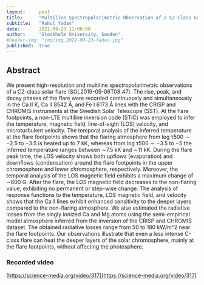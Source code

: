 ```yaml
---
layout:     post
title:      "Multiline Spectropolarimetric Observation of a C2-Class Solar Flare"
subtitle:   "Rahul Yadav"
date:       2021-09-23 11:00:00
author:     "Stockholm University, Sweden"
#header-img: "img/img_2021-09-23-Yadav.jpg"
published:  true
---
```


## Abstract
We present high-resolution and multiline spectropolarimetric observations of a C2-class solar flare (SOL2019-05-06T08:47). The rise, peak, and decay phases of the flare were recorded continuously and simultaneously in the Ca II K, Ca II 8542 Å, and Fe I 6173 Å lines with the CRISP and CHROMIS instruments at the Swedish Solar Telescope (SST). At the flare footpoints, a non-LTE multiline inversion code (STiC) was employed to infer the temperature, magnetic field, line-of-sight (LOS) velocity, and microturbulent velocity. The temporal analysis of the inferred temperature at the flare footpoints shows that the flaring atmosphere from log τ500 ∼ −2.5 to −3.5 is heated up to 7 kK, whereas from log τ500 ∼ −3.5 to −5 the inferred temperature ranges between ∼7.5 kK and ∼11 kK. During the flare peak time, the LOS velocity shows both upflows (evaporation) and downflows (condensation) around the flare footpoints in the upper chromosphere and lower chromosphere, respectively. Moreover, the temporal analysis of the LOS magnetic field exhibits a maximum change of ∼600 G. After the flare, the LOS magnetic field decreases to the non-flaring value, exhibiting no permanent or step-wise change. The analysis of response functions to the temperature, LOS magnetic field, and velocity shows that the Ca II lines exhibit enhanced sensitivity to the deeper layers compared to the non-flaring atmosphere. We also estimated the radiative losses from the singly ionized Ca and Mg atoms using the semi-empirical model atmosphere inferred from the inversion of the CRISP and CHROMIS dataset. The obtained radiative losses range from 50 to 180 kW/m^2 near the flare footpoints. Our observations illustrate that even a less intense C-class flare can heat the deeper layers of the solar chromosphere, mainly at the flare footpoints, without affecting the photosphere.

### Recorded video

[https://science-media.org/video/317](https://science-media.org/video/317)
